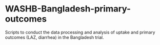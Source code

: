 # WASHB-Bangladesh-primary-outcomes
Scripts to conduct the data processing and analysis of uptake and primary outcomes (LAZ, diarrhea) in the Bangladesh trial.
